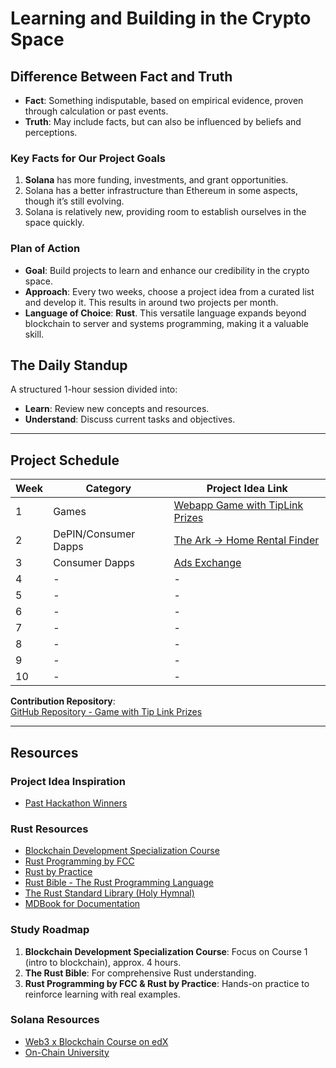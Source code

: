 # Learning and Building in the Crypto Space

## Difference Between Fact and Truth
- **Fact**: Something indisputable, based on empirical evidence, proven through calculation or past events.
- **Truth**: May include facts, but can also be influenced by beliefs and perceptions.

### Key Facts for Our Project Goals
1. **Solana** has more funding, investments, and grant opportunities.
2. Solana has a better infrastructure than Ethereum in some aspects, though it’s still evolving.
3. Solana is relatively new, providing room to establish ourselves in the space quickly.

### Plan of Action
- **Goal**: Build projects to learn and enhance our credibility in the crypto space.
- **Approach**: Every two weeks, choose a project idea from a curated list and develop it. This results in around two projects per month.
- **Language of Choice**: **Rust**. This versatile language expands beyond blockchain to server and systems programming, making it a valuable skill.

## The Daily Standup
A structured 1-hour session divided into:
- **Learn**: Review new concepts and resources.
- **Understand**: Discuss current tasks and objectives.

---

## Project Schedule

| Week | Category       | Project Idea Link                                                                 |
|------|----------------|------------------------------------------------------------------------------------|
| 1    | Games          | [Webapp Game with TipLink Prizes](https://build.superteam.fun/ideas/webapp-game-with-tiplink-prizes) |
| 2    | DePIN/Consumer Dapps |       [The Ark -> Home Rental Finder](https://github.com/Web3ForTheRestOfUs/the_ark)         |
| 3    | Consumer Dapps | [Ads Exchange](https://build.superteam.fun/ideas/ads-exchange)                     |
| 4    | -              | -                                                                                  |
| 5    | -              | -                                                                                  |
| 6    | -              | -                                                                                  |
| 7    | -              | -                                                                                  |
| 8    | -              | -                                                                                  |
| 9    | -              | -                                                                                  |
| 10   | -              | -                                                                                  |

**Contribution Repository**:  
[GitHub Repository - Game with Tip Link Prizes](https://github.com/LearnSolanaInTwoWeeks/game_with_tip_link_prizes)

---

## Resources

### Project Idea Inspiration
- [Past Hackathon Winners](https://build.superteam.fun/past-hackathon-winners)

### Rust Resources
- [Blockchain Development Specialization Course](https://www.coursera.org/specializations/blockchain)
- [Rust Programming by FCC](https://youtu.be/BpPEoZW5IiY?si=8Y-H_K80E4C9eJtc)
- [Rust by Practice](https://practice.course.rs/)
- [Rust Bible - The Rust Programming Language](https://doc.rust-lang.org/stable/book/title-page.html)
- [The Rust Standard Library (Holy Hymnal)](https://doc.rust-lang.org/std/index.html)
- [MDBook for Documentation](https://rust-lang.github.io/mdBook/)

### Study Roadmap
1. **Blockchain Development Specialization Course**: Focus on Course 1 (intro to blockchain), approx. 4 hours.
2. **The Rust Bible**: For comprehensive Rust understanding.
3. **Rust Programming by FCC & Rust by Practice**: Hands-on practice to reinforce learning with real examples.

### Solana Resources
- [Web3 x Blockchain Course on edX](https://learning.edx.org/course/course-v1:Web3x+W3F.01.0x+1T2024/home)
- [On-Chain University](https://www.onchainuniversity.xyz/)
